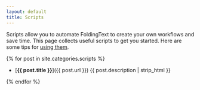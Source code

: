 ```yaml
---
layout: default
title: Scripts
---
```


Scripts allow you to automate FoldingText to create your own workflows and save time. This page collects useful scripts to get you started. Here are some tips for [using them](./using_scripts).

{% for post in site.categories.scripts %}

- [**{{ post.title }}**]({{ post.url }}) {{ post.description | strip_html }}

{% endfor %}